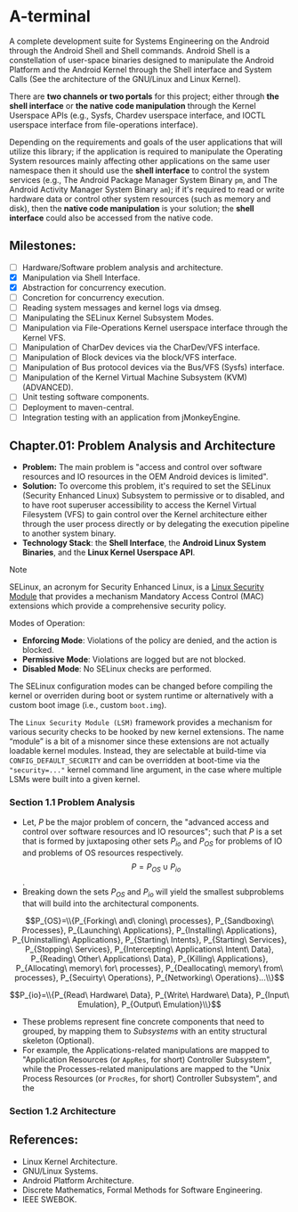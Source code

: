 # A-terminal

A complete development suite for Systems Engineering on the Android through the Android Shell and Shell commands. Android Shell is a constellation of user-space binaries designed to manipulate the Android Platform and the Android Kernel through the Shell interface and System Calls (See the architecture of the GNU/Linux and Linux Kernel).

There are **two channels or two portals** for this project; either through **the shell interface** or **the native code manipulation** through the Kernel Userspace APIs (e.g., Sysfs, Chardev userspace interface, and IOCTL userspace interface from file-operations interface).

Depending on the requirements and goals of the user applications that will utilize this library; if the application is required to manipulate the Operating System resources mainly affecting other applications on the same user namespace then it should use the **shell interface** to control the system services (e.g., The Android Package Manager System Binary `pm`, and The Android Activity Manager System Binary `am`); if it's required to read or write hardware data or control other system resources (such as memory and disk), then the **native code manipulation** is your solution; the **shell interface** could also be accessed from the native code.

## Milestones:
- [ ] Hardware/Software problem analysis and architecture.
- [x] Manipulation via Shell Interface.
- [x] Abstraction for concurrency execution.
- [ ] Concretion for concurrency execution.
- [ ] Reading system messages and kernel logs via dmseg.
- [ ] Manipulating the SELinux Kernel Subsystem Modes.
- [ ] Manipulation via File-Operations Kernel userspace interface through the Kernel VFS.
- [ ] Manipulation of CharDev devices via the CharDev/VFS interface.
- [ ] Manipulation of Block devices via the block/VFS interface.
- [ ] Manipulation of Bus protocol devices via the Bus/VFS (Sysfs) interface.
- [ ] Manipulation of the Kernel Virtual Machine Subsystem (KVM) (ADVANCED).
- [ ] Unit testing software components.
- [ ] Deployment to maven-central.
- [ ] Integration testing with an application from jMonkeyEngine.

## Chapter.01: Problem Analysis and Architecture
- **Problem:** The main problem is "access and control over software resources and IO resources in the OEM Android devices is limited". 
- **Solution:** To overcome this problem, it's required to set the SELinux (Security Enhanced Linux) Subsystem to permissive or to disabled, and to have root superuser accessibility to access the Kernel Virtual Filesystem (VFS) to gain control over the Kernel architecture either through the user process directly or by delegating the execution pipeline to another system binary.
- **Technology Stack**: the **Shell Interface**, the **Android Linux System Binaries**, and the **Linux Kernel Userspace API**.

> [!NOTE]
> SELinux, an acronym for Security Enhanced Linux, is a [Linux Security Module](https://www.kernel.org/doc/html/v4.15/admin-guide/LSM/index.html) that provides  a mechanism Mandatory Access Control (MAC) extensions which provide a comprehensive security policy.
>
> Modes of Operation:
> * **Enforcing Mode**: Violations of the policy are denied, and the action is blocked.
> * **Permissive Mode**: Violations are logged but are not blocked.
> * **Disabled Mode**: No SELinux checks are performed.
>
> The SELinux configuration modes can be changed before compiling the kernel or overriden during boot or system runtime or alternatively with a custom boot image (i.e., custom `boot.img`).
> 
> The `Linux Security Module (LSM)` framework provides a mechanism for various security checks to be hooked by new kernel extensions. The name “module” is a bit of a misnomer since these extensions are not actually loadable kernel modules. Instead, they are selectable at build-time via `CONFIG_DEFAULT_SECURITY` and can be overridden at boot-time via the `"security=..."` kernel command line argument, in the case where multiple LSMs were built into a given kernel.

### Section 1.1 Problem Analysis
* Let, $P$ be the major problem of concern, the "advanced access and control over software resources and IO resources"; such that $P$ is a set that is formed by juxtaposing other sets $P_{io}$ and $P_{OS}$ for problems of IO and problems of OS resources respectively.
$$P = P_{OS} \cup P_{io}$$.
* Breaking down the sets $P_{OS}$ and $P_{io}$ will yield the smallest subproblems that will build into the architectural components.

$$P_{OS}=\\{P_{Forking\ and\ cloning\ processes}, P_{Sandboxing\ Processes}, P_{Launching\ Applications}, P_{Installing\ Applications}, P_{Uninstalling\ Applications}, P_{Starting\ Intents}, P_{Starting\ Services}, P_{Stopping\ Services}, P_{Intercepting\ Applications\ Intent\ Data}, P_{Reading\ Other\ Applications\ Data}, P_{Killing\ Applications}, P_{Allocating\ memory\ for\ processes}, P_{Deallocating\ memory\ from\ processes}, P_{Secuirty\ Operations}, P_{Networking\ Operations}...\\}$$

$$P_{io}=\\{P_{Read\ Hardware\ Data}, P_{Write\ Hardware\ Data}, P_{Input\ Emulation}, P_{Output\ Emulation}\\}$$

* These problems represent fine concrete components that need to grouped, by mapping them to _Subsystems_ with an entity structural skeleton (Optional).
* For example, the Applications-related manipulations are mapped to "Application Resources (or `AppRes`, for short) Controller Subsystem", while the Processes-related manipulations are mapped to the "Unix Process Resources (or `ProcRes`, for short) Controller Subsystem", and the 

### Section 1.2 Architecture 


## References:
* Linux Kernel Architecture.
* GNU/Linux Systems.
* Android Platform Architecture.
* Discrete Mathematics, Formal Methods for Software Engineering.
* IEEE SWEBOK.
